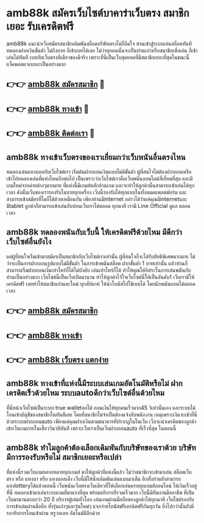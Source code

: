 # amb88k สมัครเว็บไซต์บาคาร่าเว็บตรง สมาชิกเยอะ รับเครดิตฟรี

amb88k แนะนำเว็บสมัครสมาชิกเดิมพันสล็อตบริษัทตรงไม่กี่อึดใจ ท่านเข้าสู่ระบบเล่นสล็อตทันทีทดลองฝากเงินขั้นต่ำ ไม่ถึงบาท ก็เข้าเบทได้เลย ไม่ว่าทุกคนนั้นจะเป็นท่านเก่าหรือสมาชิกเพิ่งเล่น ก็เข้าเล่นได้ทันที เบทกับเว็บตรงทีเดียวของดีจริง เพราะที่นี่เป็นเว็บสุดยอดที่มีสมาชิกเยอะที่สุดในขณะนี้ แจ็คพอตแจกเยอะเป็นอย่างมาก

## 👉👉 [amb88k สมัครสมาชิก](https://bit.ly/3Ckzg5n) 🎰
## 👉👉 [amb88k ทางเข้า](https://bit.ly/3Ckzg5n) 🎰
## 👉👉 [amb88k ติดต่อเรา](https://bit.ly/3Ckzg5n) 🎰

## amb88k ทางเข้าเว็บตรงของเราเยี่ยมกว่าเว็บพนันอื่นตรงไหน
ทดลองเล่นแทงบอลกับเว็บไซต์เรา เริ่มต้นฝากถอนเงินแบบไม่มีขั้นต่ำ ผู้ที่สนใจไม่ต้องฝากถอนหรือเข้าไปทดลองเล่นที่แห่งไหนอีกต่อไป เป็นเพราะว่าเว็บไซต์เราคือเว็บพนันออนไลน์ที่เยี่ยมที่สุด และมีเกมใหม่จากค่ายต่างๆมากมาย ที่แห่งนี้มีเกมส์หลักล้านเกม และจะทำให้ลูกค้านั้นสามารถเข้าเล่นได้ทุกเวลา ดังนั้นเว็บของเรารองรับโมบายทุกเครื่อง เว็บนี้รองรับได้ทุกแบบในทั้งหมดแพลตฟอร์ม และสามารถเข้าสมัครที่ใดก็ได้ด้วยเหมือนกัน เพียงท่านมีinternet กล่าวได้ว่าแค่คุณมีinternetและมีtablet ลูกค้าก็สามารถเข้าเล่นกับบ่อนเว็บเราได้ตลอด ทุกนาที เรามี Line Official ดูแล ตลอดเวลา

## amb88k ทดลองพนันกับเว็บนี้ ให้เครดิตฟรีด้วยไหม มีดีกว่าเว็บไซต์อื่นยังไง
แค่ผู้ที่สนใจเริ่มเข้ามาสมัครเป็นสมาชิกกับเว็บไซต์เราเท่านั้น ผู้ที่สนใจก็จะได้รับสิทธิพิเศษมากมาย ไม่ว่าจะเป็นการฝากถอนรูปแบบไม่มีขั้นต่ำ ในการเข้าพนันสล็อต ฝากขั้นต่ำ 1 บาทเท่านั้น แล้วท่านก็สามารถเริ่มฝากถอนเงินเท่าไหร่ก็ได้ไม่บังคับ เล่นเท่าไหร่ก็ได้ ทำให้คุณให้อิสระในการเล่นพนันกับท่านเป็นอย่างมาก เว็บไซต์นี้เป็นเว็บเปิดมานาน ทำให้ลูกค้าไว้ใจเว็บไซต์นี่ให้เป็นอันดับ1 เว็บเรามีให้เครดิตฟรี เลยทำให้สมาชิกเก่าและใหม่ ทุกสัปดาห์ ให้นำโบนัสไปใช้เบทได้ โดยนักพนันถอนได้ตลอดเวลา

## 👉👉 [amb88k สมัครสมาชิก](https://bit.ly/3Ckzg5n)
## 👉👉 [amb88k ทางเข้า](https://bit.ly/3Ckzg5n)
## 👉👉 [amb88k เว็บตรง แตกง่าย](https://bit.ly/3Ckzg5n)

## amb88k ทางเข้าที่แห่งนี้มีระบบเล่นเกมอัตโนมัติหรือไม่ ฝากเครดิตเร็วด้วยไหม ระบบautoดีกว่าเว็บไซต์อื่นด้วยไหม
ที่นี่หน้าเว็บไซต์เป็นระบบ true walletออโต้ ถอนเงินให้ทุกคนเร็วมาก45 วิเท่านั้นเอง และระบบได้โอนเข้าบัญชีของสมาชิกในทันทีเลย โดยที่สมาชิกไม่จำเป็นต้องแจ้งกับพนักงาน เหตุเพราะเงินจะเข้าที่นี่ด้วยระบบฝากถอนauto เพียงแค่คุณฝากเงินตามธนาคารที่ปรากฏในในเว็บ เว็บจะนำเครดิตของลูกค้าเข้าเว็บเกมภายในเสี้ยววินาทีทันที เพราะเว็บเราเป็นเว็บฝากถอนauto ที่เร็วที่สุด ในตอนนี้

## amb88k ทำไมลูกค้าต้องเลือกเดิมพันกับบริษัทของเราด้วย บริษัทมีการรองรับหรือไม่ สมาชิกเยอะหรือเปล่า
ที่แห่งนี้รวมเว็บเกมหลากหลายทุกเกมส์ มาให้ลูกค้าที่แห่งนี้แล้ว ไม่ว่าสมาชิกจะเข้ามาเล่น สล็อตเว็บตรง หรือ แทงบา หรือ แทงบอลเต็ง เว็บนี้มีให้นักเดิมพันเล่นแบบมาเต็ม อีกทั้งท่านยังสามารถแทงlotteryได้แล้วตอนนี้ เว็บพนันเว็บตรงเว็บเดียวที่ให้เลือกเล่นครบทุกเกมส์ออนไลน์ ได้เงินเร็วอยู่ที่นี่ ทดลองเข้ามาเล่นระบบเกมที่มาแรงที่สุด พร้อมบริการที่รวดเร็วมาก เว็บนี้มีทีมงานมืออาชีพ ที่เปิดเว็บมานานมากกว่า 20 ปี บริการผู้เล่นทั่วโลก เล่นเกมผ่านมือถือของลูกค้าได้ทุกนาที เว็บไซต์รองรับการเข้าเล่นผ่านมือถือ ทั้งรุ่นเก่าๆและรุ่นใหม่ๆ แจกจ่ายโบนัสฟรีเครดิตฟรีกันทุกวัน ยิ่งไปกว่านั้นยังมีรองรับการโอนเข้าผ่าน ทรูวอเลท อัตโนมัติอีกด้วย
